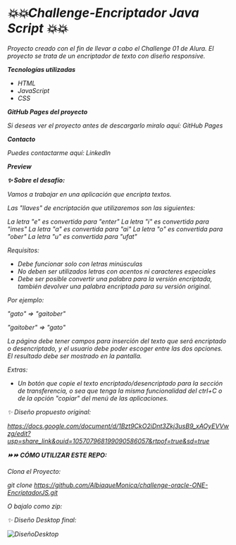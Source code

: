# <em>💥💥Challenge-Encriptador Java Script 💥💥<em>

Proyecto creado con el fin de llevar a cabo el Challenge 01 de Alura. El proyecto se trata de un encriptador de texto con diseño responsive.

<b>Tecnologías utilizadas</b>
<ul>
<li>HTML</li>
<li>JavaScript</li>
<li>CSS</li>
</ul>
 
<b>GitHub Pages del proyecto</b>

Si deseas ver el proyecto antes de descargarlo miralo aquí: GitHub Pages

<b>Contacto</b>

Puedes contactarme aquí: LinkedIn

<b>Preview</b>



<b>✨ Sobre el desafío:</b>

Vamos a trabajar en una aplicación que encripta textos.

Las "llaves" de encriptación que utilizaremos son las siguientes:

La letra "e" es convertida para "enter"
La letra "i" es convertida para "imes"
La letra "a" es convertida para "ai"
La letra "o" es convertida para "ober"
La letra "u" es convertida para "ufat"

Requisitos:
- Debe funcionar solo con letras minúsculas
- No deben ser utilizados letras con acentos ni caracteres especiales
- Debe ser posible convertir una palabra para la versión encriptada, también devolver una palabra encriptada para su versión original.

Por ejemplo:

"gato" => "gaitober"

"gaitober" => "gato"

La página debe tener campos para inserción del texto que será encriptado o desencriptado, y el usuario debe poder escoger entre las dos opciones.
El resultado debe ser mostrado en la pantalla.

Extras:
- Un botón que copie el texto encriptado/desencriptado para la sección de transferencia, o sea que tenga la misma funcionalidad del ctrl+C o de la opción "copiar" del menú de las aplicaciones.


✨ Diseño propuesto original: 

https://docs.google.com/document/d/1Bzt9CkO2iDnt3Zkj3usB9_xAOyEVVwzg/edit?usp=share_link&ouid=105707968199090586057&rtpof=true&sd=true


<b>⏩⏩ CÓMO UTILIZAR ESTE REPO:</b>

Clona el Proyecto:

git clone https://github.com/AlbiaqueMonica/challenge-oracle-ONE-EncriptadorJS.git

O bajalo como zip:



✨ Diseño Desktop final: 

![DiseñoDesktop](https://user-images.githubusercontent.com/72052340/209849022-f9f86618-ce96-4992-9600-6ef76f7c6a9e.png)








